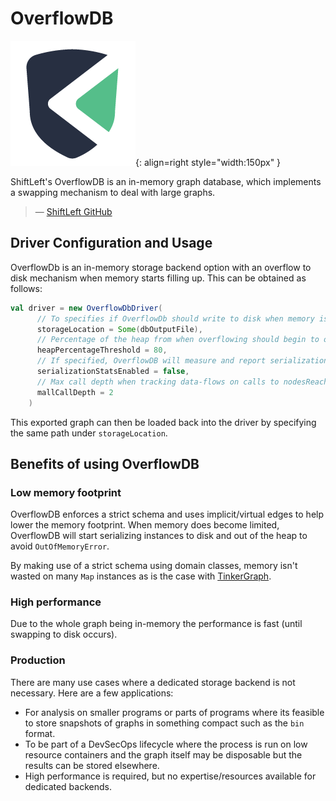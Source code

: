# OverflowDB

![OverflowDB Logo](../assets/images/databases/overflowdb.png){: align=right style="width:150px" }

>
ShiftLeft's OverflowDB is an in-memory graph database, which implements a swapping mechanism to deal
with large graphs.
>
> — [ShiftLeft GitHub](https://github.com/ShiftLeftSecurity/overflowdb)

## Driver Configuration and Usage

OverflowDb is an in-memory storage backend option with an overflow to disk mechanism when memory
starts filling up. This can be obtained as follows:
```scala
val driver = new OverflowDbDriver(
      // To specifies if OverflowDb should write to disk when memory is constrained
      storageLocation = Some(dbOutputFile),
      // Percentage of the heap from when overflowing should begin to occur
      heapPercentageThreshold = 80, 
      // If specified, OverflowDB will measure and report serialization/deserialization timing averages
      serializationStatsEnabled = false,
      // Max call depth when tracking data-flows on calls to nodesReachableBy
      mallCallDepth = 2
    )
```

This exported graph can then be loaded back into the driver by specifying the same path under `storageLocation`.

## Benefits of using OverflowDB

### Low memory footprint

OverflowDB enforces a strict schema and uses implicit/virtual edges to help lower the memory
footprint. When memory does become limited, OverflowDB will start serializing instances to disk and
out of the heap to avoid `OutOfMemoryError`.

By making use of a strict schema using domain classes, memory isn't wasted on many `Map` instances
as is the case with [TinkerGraph](tinkergraph.md).

### High performance

Due to the whole graph being in-memory the performance is fast (until swapping to disk occurs).

### Production

There are many use cases where a dedicated storage backend is not necessary. Here are a few
applications:

* For analysis on smaller programs or parts of programs where its feasible to store snapshots of
  graphs in something compact such as the `bin` format.
* To be part of a DevSecOps lifecycle where the process is run on low resource containers and the
  graph itself may be disposable but the results can be stored elsewhere.
* High performance is required, but no expertise/resources available for dedicated backends.
